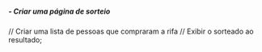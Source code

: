 ##### - Criar uma página de sorteio

// Criar uma lista de pessoas que compraram a rifa
// Exibir o sorteado ao resultado;
